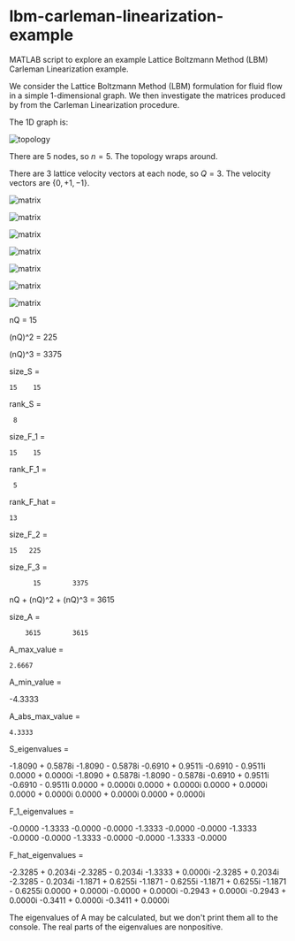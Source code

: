 # lbm-carleman-linearization-example
MATLAB script to explore an example Lattice Boltzmann Method (LBM) Carleman Linearization example.


We consider the Lattice Boltzmann Method (LBM) formulation for fluid flow in a simple 1-dimensional graph.  We then investigate the matrices produced by from the Carleman Linearization procedure.

The 1D graph is:

![topology](nodes.png)

There are 5 nodes, so $n=5$.  The topology wraps around.

There are 3 lattice velocity vectors at each node, so $Q=3$.  The velocity vectors are $\{0,+1,-1\}$.



![matrix](figure--S_matrix.png)


![matrix](figure--F_1_matrix.png)


![matrix](figure--F_hat_matrix.png)


![matrix](figure--F_2_matrix.png)


![matrix](figure--F_3_matrix.png)

![matrix](figure--A_matrix.png)

![matrix](figure--A_matrix_sections.png)

nQ = 15

(nQ)^2 = 225

(nQ)^3 = 3375


size_S =

    15    15


rank_S =

     8


size_F_1 =

    15    15


rank_F_1 =

     5


rank_F_hat =

    13


size_F_2 =

    15   225


size_F_3 =

          15        3375

nQ + (nQ)^2 + (nQ)^3 = 3615


size_A =

        3615        3615


A_max_value =

    2.6667


A_min_value =

   -4.3333


A_abs_max_value =

    4.3333


S_eigenvalues =

  -1.8090 + 0.5878i
  -1.8090 - 0.5878i
  -0.6910 + 0.9511i
  -0.6910 - 0.9511i
   0.0000 + 0.0000i
  -1.8090 + 0.5878i
  -1.8090 - 0.5878i
  -0.6910 + 0.9511i
  -0.6910 - 0.9511i
   0.0000 + 0.0000i
   0.0000 + 0.0000i
   0.0000 + 0.0000i
   0.0000 + 0.0000i
   0.0000 + 0.0000i
   0.0000 + 0.0000i


F_1_eigenvalues =

   -0.0000
   -1.3333
   -0.0000
   -0.0000
   -1.3333
   -0.0000
   -0.0000
   -1.3333
   -0.0000
   -0.0000
   -1.3333
   -0.0000
   -0.0000
   -1.3333
   -0.0000


F_hat_eigenvalues =

  -2.3285 + 0.2034i
  -2.3285 - 0.2034i
  -1.3333 + 0.0000i
  -2.3285 + 0.2034i
  -2.3285 - 0.2034i
  -1.1871 + 0.6255i
  -1.1871 - 0.6255i
  -1.1871 + 0.6255i
  -1.1871 - 0.6255i
   0.0000 + 0.0000i
  -0.0000 + 0.0000i
  -0.2943 + 0.0000i
  -0.2943 + 0.0000i
  -0.3411 + 0.0000i
  -0.3411 + 0.0000i




The eigenvalues of A may be calculated, but we don't print them all to the console.  The real parts of the eigenvalues are nonpositive.


